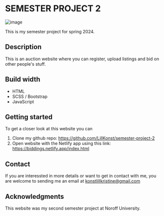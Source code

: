 # SEMESTER PROJECT 2

![image](https://github.com/LillKonst/semester-project-2/assets/126065743/af272b9d-9cd7-49d1-8dde-3afc3afc62bf)


This is my semester project for spring 2024. 

## Description
This is an auction website where you can register, upload listings and bid on other people's stuff. 

## Build width
- HTML 
- SCSS / Bootstrap
- JavaScript

## Getting started
To get a closer look at this website you can 
1. Clone my github repo: https://github.com/LillKonst/semester-project-2
2. Open website with the Netlify app using this link: https://biddings.netlify.app/index.html

## Contact 
If you are interessted in more details or want to get in contact with me, you are welcome to sending me an email at konstlillkristine@gmail.com

## Acknowledgments
This website was my second semester project at Noroff University.
